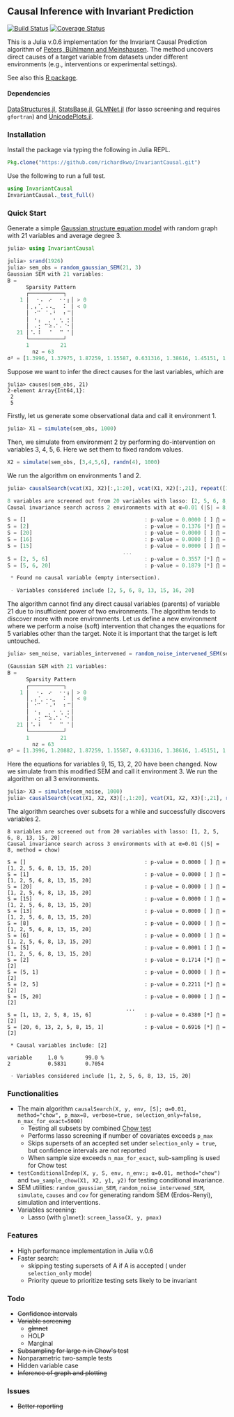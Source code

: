 ## Causal Inference with Invariant Prediction

[![Build Status](https://travis-ci.org/richardkwo/InvariantCausal.svg?branch=master)](https://travis-ci.org/richardkwo/InvariantCausal) [![Coverage Status](https://coveralls.io/repos/github/richardkwo/InvariantCausal/badge.svg?branch=master)](https://coveralls.io/github/richardkwo/InvariantCausal?branch=master)

This is a Julia v.0.6 implementation for the Invariant Causal Prediction algorithm of [Peters, Bühlmann and Meinshausen](https://doi.org/10.1111/rssb.12167). The method uncovers direct causes of a target variable from datasets under different environments (e.g., interventions or experimental settings). 

See also this [R package](https://cran.r-project.org/package=InvariantCausalPrediction).

#### Dependencies

[DataStructures.jl](https://github.com/JuliaCollections/DataStructures.jl), [StatsBase.jl](https://github.com/JuliaStats/StatsBase.jl), [GLMNet.jl](https://github.com/JuliaStats/GLMNet.jl) (for lasso screening and requires `gfortran`) and [UnicodePlots.jl](https://github.com/Evizero/UnicodePlots.jl).

### Installation

Install the package via typing the following in Julia REPL.

```Julia
Pkg.clone("https://github.com/richardkwo/InvariantCausal.git")
```

Use the following to run a full test.

```julia
using InvariantCausal
InvariantCausal._test_full()
```

### Quick Start

Generate a simple [Gaussian structure equation model](https://en.wikipedia.org/wiki/Structural_equation_modeling?oldformat=true) with random graph with 21 variables and average degree 3. 

```julia
julia> using InvariantCausal

julia> srand(1926)
julia> sem_obs = random_gaussian_SEM(21, 3)
Gaussian SEM with 21 variables:
B =
      Sparsity Pattern
      ┌───────────┐
    1 │⠀⠀⠂⠄⠀⠔⠀⠀⠂⠂⡆│ > 0
      │⢀⢠⠈⡀⠠⠠⣀⠀⠀⠅⠀│ < 0
      │⠀⠐⠉⠀⠈⠠⠘⠀⠀⠆⠉│
      │⠀⠐⢠⠀⠀⡀⠐⠀⢂⠀⡂│
      │⠀⠠⢐⠀⠉⠵⠠⠁⠄⠈⠂│
   21 │⠈⠄⠸⠀⠀⠈⠀⠀⠉⠀⠁│
      └───────────┘
      1          21
        nz = 63
σ² = [1.3996, 1.37975, 1.87259, 1.15587, 0.631316, 1.38616, 1.45151, 1.73923, 1.55834, 1.11023, 1.24599, 0.958217, 0.834141, 1.94525, 1.4888, 1.53593, 1.69174, 0.649617, 1.121, 1.14597, 0.692029]
```

Suppose we want to infer the direct causes for the last variables, which are

```
julia> causes(sem_obs, 21)
2-element Array{Int64,1}:
 2
 5
```

Firstly, let us generate some observational data and call it environment 1.

```julia
julia> X1 = simulate(sem_obs, 1000)
```

Then, we simulate from environment 2 by performing do-intervention on variables 3, 4, 5, 6. Here we set them to fixed random values.

```julia
X2 = simulate(sem_obs, [3,4,5,6], randn(4), 1000)
```

We run the algorithm on environments 1 and 2.

```julia
julia> causalSearch(vcat(X1, X2)[:,1:20], vcat(X1, X2)[:,21], repeat([1,2], inner=1000))

8 variables are screened out from 20 variables with lasso: [2, 5, 6, 8, 13, 15, 16, 20]
Causal invariance search across 2 environments with at α=0.01 (|S| = 8, method = chow)

S = []                                      : p-value = 0.0000 [ ] ⋂ = [2, 5, 6, 8, 13, 15, 16, 20]
S = [2]                                     : p-value = 0.1376 [*] ⋂ = [2]
S = [20]                                    : p-value = 0.0000 [ ] ⋂ = [2]
S = [16]                                    : p-value = 0.0000 [ ] ⋂ = [2]
S = [15]                                    : p-value = 0.0000 [ ] ⋂ = [2]
                                     ...
S = [2, 5, 6]                               : p-value = 0.3557 [*] ⋂ = [2]
S = [5, 6, 20]                              : p-value = 0.1879 [*] ⋂ = Int64[]

 * Found no causal variable (empty intersection).

 ⋅ Variables considered include [2, 5, 6, 8, 13, 15, 16, 20]
```

The algorithm cannot find any direct causal variables (parents) of variable 21 due to insufficient power of two environments. The algorithm tends to discover more with more environments. Let us define a new environment where we perform a noise (soft) intervention that changes the equations for 5 variables other than the target. Note it is important that the target is left untouched.

```Julia
julia> sem_noise, variables_intervened = random_noise_intervened_SEM(sem_obs, p_intervened=5, avoid=[21])

(Gaussian SEM with 21 variables:
B =
      Sparsity Pattern
      ┌───────────┐
    1 │⠀⠀⠂⠄⠀⠔⠀⠀⠂⠂⡆│ > 0
      │⢀⢠⠈⡀⠠⠠⣀⠀⠀⠅⠀│ < 0
      │⠀⠐⠉⠀⠈⠠⠘⠀⠀⠆⠉│
      │⠀⠐⢠⠀⠀⡀⠐⠀⢂⠀⡂│
      │⠀⠠⢐⠀⠉⠵⠠⠁⠄⠈⠂│
   21 │⠈⠄⠸⠀⠀⠈⠀⠀⠉⠀⠁│
      └───────────┘
      1          21
        nz = 63
σ² = [1.3996, 1.20882, 1.87259, 1.15587, 0.631316, 1.38616, 1.45151, 1.73923, 2.55396, 1.11023, 1.24599, 0.958217, 0.506628, 1.94525, 2.16212, 1.53593, 1.69174, 0.649617, 1.121, 2.19366, 0.692029], [9, 15, 13, 2, 20])
```

Here the equations for variables 9, 15, 13, 2, 20 have been changed. Now we simulate from this modified SEM and call it environment 3. We run the algorithm on all 3 environments.

```Julia
julia> X3 = simulate(sem_noise, 1000)
julia> causalSearch(vcat(X1, X2, X3)[:,1:20], vcat(X1, X2, X3)[:,21], repeat([1,2,3], inner=1000))
```

The algorithm searches over subsets for a while and successfully discovers variables 2. 

```
8 variables are screened out from 20 variables with lasso: [1, 2, 5, 6, 8, 13, 15, 20]
Causal invariance search across 3 environments with at α=0.01 (|S| = 8, method = chow)

S = []                                      : p-value = 0.0000 [ ] ⋂ = [1, 2, 5, 6, 8, 13, 15, 20]
S = [1]                                     : p-value = 0.0000 [ ] ⋂ = [1, 2, 5, 6, 8, 13, 15, 20]
S = [20]                                    : p-value = 0.0000 [ ] ⋂ = [1, 2, 5, 6, 8, 13, 15, 20]
S = [15]                                    : p-value = 0.0000 [ ] ⋂ = [1, 2, 5, 6, 8, 13, 15, 20]
S = [13]                                    : p-value = 0.0000 [ ] ⋂ = [1, 2, 5, 6, 8, 13, 15, 20]
S = [8]                                     : p-value = 0.0000 [ ] ⋂ = [1, 2, 5, 6, 8, 13, 15, 20]
S = [6]                                     : p-value = 0.0000 [ ] ⋂ = [1, 2, 5, 6, 8, 13, 15, 20]
S = [5]                                     : p-value = 0.0001 [ ] ⋂ = [1, 2, 5, 6, 8, 13, 15, 20]
S = [2]                                     : p-value = 0.1714 [*] ⋂ = [2]
S = [5, 1]                                  : p-value = 0.0000 [ ] ⋂ = [2]
S = [2, 5]                                  : p-value = 0.2211 [*] ⋂ = [2]
S = [5, 20]                                 : p-value = 0.0000 [ ] ⋂ = [2]
                                      ...
S = [1, 13, 2, 5, 8, 15, 6]                 : p-value = 0.4380 [*] ⋂ = [2]
S = [20, 6, 13, 2, 5, 8, 15, 1]             : p-value = 0.6916 [*] ⋂ = [2]

 * Causal variables include: [2]

variable   	 1.0 % 		 99.0 %
2          	 0.5831 	 0.7054

 ⋅ Variables considered include [1, 2, 5, 6, 8, 13, 15, 20]
```

### Functionalities

- The main algorithm `causalSearch(X, y, env, [S]; α=0.01, method="chow", p_max=8, verbose=true, selection_only=false, n_max_for_exact=5000)` 
  - Testing all subsets by combined [Chow test](https://www.wikiwand.com/en/Chow_test) 
  - Performs lasso screening if number of covariates exceeds `p_max`
  - Skips supersets of an accepted set under `selection_only = true`, but confidence intervals are not reported
  - When sample size exceeds `n_max_for_exact`, sub-sampling is used for Chow test
- `testConditionalIndep(X, y, S, env, n_env:; α=0.01, method="chow")` and `two_sample_chow(X1, X2, y1, y2)` for testing conditional invariance.
- SEM utilities: `random_gaussian_SEM`, `random_noise_intervened_SEM`, `simulate`, `causes` and `cov` for generating random SEM (Erdos-Renyi), simulation and interventions.
- Variables screening:
  - Lasso (with `glmnet`): `screen_lasso(X, y, pmax)`

###  Features

- High performance implementation in Julia v.0.6
- Faster search: 
  - skipping testing supersets of A if A is accepted ( under  `selection_only` mode)
  - Priority queue to prioritize testing sets likely to be invariant

### Todo

- ~~Confidence intervals~~
- ~~Variable screening~~
  - ~~glmnet~~
  - HOLP
  - Marginal
- ~~Subsampling for large n in Chow's test~~
- Nonparametric two-sample tests
- Hidden variable case
- ~~Inference of graph and plotting~~

### Issues

- ~~Better reporting~~

